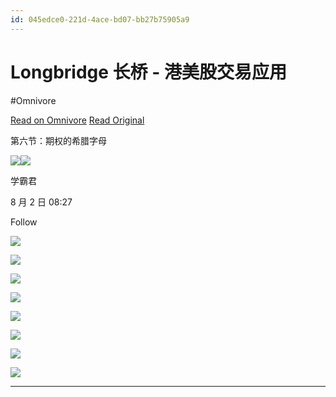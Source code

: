 ```yaml
---
id: 045edce0-221d-4ace-bd07-bb27b75905a9
---
```


# Longbridge 长桥 - 港美股交易应用
#Omnivore

[Read on Omnivore](https://omnivore.app/me/https-longportapp-com-community-course-chapter-328-app-id-longbr-18a6a3efff6)
[Read Original](https://longportapp.com/community/course/chapter/328?app_id=longbridge&channel=nch328&invite-code=461404&type=1)

第六节：期权的希腊字母

![](https://proxy-prod.omnivore-image-cache.app/0x0,siwSlVAdIcGDtjXcvQDZve4GmpakCTkrMjB-Oq3FcOPo/https://vcdn.lbkrs.com/avatar/CN_2CTdB5Afkv1Qf7GGupyD77oGJRD)![](https://proxy-prod.omnivore-image-cache.app/0x0,sC7XRl-BodDoRpe04ueVScd8NTpy-xP8jvg4QC3-fDt0/https://pub.lbkrs.com/files/202111/77bJMgVcvTJPYVqd/cert-light.png)

学霸君

8 月 2 日 08:27

 Follow 

![](https://proxy-prod.omnivore-image-cache.app/0x0,ssXfWj16MkDI01x8nLnsjKZyZqf700Wx49NU5cJyTDz8/https://pub.lbkrs.com/cms/2021/0/ojox1gxzyk2KVzu2XbRPHwYKMWVFsxap.jpg)

![](https://proxy-prod.omnivore-image-cache.app/0x0,s_-VpiGaV6g16q6C7DuFJhu4aAl2_QZW7mGNqt7e21UA/https://pub.lbkrs.com/cms/2021/0/DnQwmxB8vG7CLw6CyCHENXAkeMb9bh2u.jpg)

![](https://proxy-prod.omnivore-image-cache.app/0x0,sF97sUOjKYVV07JcnutxZqhIpoumZleAbvKlQRYmR22s/https://pub.lbkrs.com/cms/2021/0/iCU6pNFQv35G1VYoab1BhZ1kv8ww8RTo.jpg)

![](https://proxy-prod.omnivore-image-cache.app/0x0,s0MxGNYOo0z7ExtDA-m3b9YasAqjIMwYbEB4MXXwe6Uc/https://pub.lbkrs.com/cms/2021/0/UNbP83TJHBHyH5s8L463WJRd8DuUD1iU.jpg)

![](https://proxy-prod.omnivore-image-cache.app/0x0,sRxU4xMWTFRUN7ZqwUf_nBoWCEwHNKlJ5uyXCfcY-Exw/https://pub.lbkrs.com/cms/2021/0/7QAdfA6X4CZGfUihsTJ2zeQevwRd6gXc.jpg)

![](https://proxy-prod.omnivore-image-cache.app/0x0,sbKY2E3wll5vJj_ONOV23BV8mKtKOzmGZA8XukIUW1c4/https://pub.lbkrs.com/cms/2021/0/LWjcc4XaKR3yGFxevHgwYkpLUqLEmGwb.jpg)

![](https://proxy-prod.omnivore-image-cache.app/0x0,so_43ce61KJ197tG5EbuZVSWiC-GrtzA2KAPlWjPZXt4/https://pub.lbkrs.com/cms/2021/0/2A9yLqXghLxoWkxe2RHzD5jWjQoSoUT2.jpg)

![](https://proxy-prod.omnivore-image-cache.app/0x0,sLJa9HH1GTSOlySHmirvu2DOVUAf8m3JI8vlvO6YpRhU/https://pub.lbkrs.com/cms/2021/0/QgQEp4eCNbheLNiPWXQvUJsvEdJ7AL1s.jpg)

---

